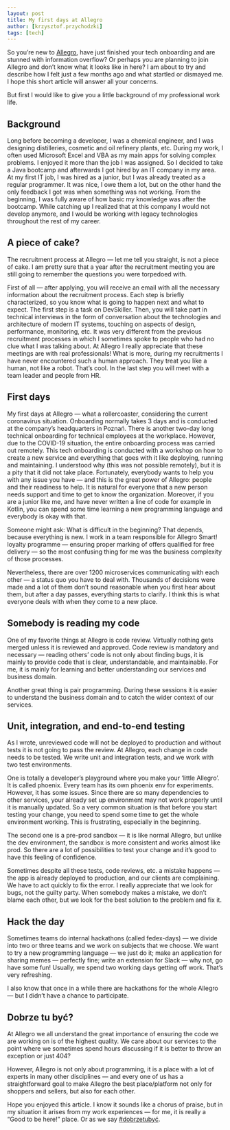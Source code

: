 ```yaml
---
layout: post
title: My first days at Allegro
author: [krzysztof.przychodzki]
tags: [tech]
---
```


So you’re new to [Allegro](https://blog.allegro.tech/about-us/), have just finished your tech onboarding and are stunned with information overflow? Or perhaps you
are planning to join Allegro and don’t know what it looks like in here? I am about to try and describe how I felt just a few months ago and what startled or
dismayed me. I hope this short article will answer all your concerns.

But first I would like to give you a little background of my professional work life.

## Background

Long before becoming a developer, I was a chemical engineer, and I was designing distilleries, cosmetic and oil refinery plants, etc. During my work, I often
used Microsoft Excel and VBA as my main apps for solving complex problems. I enjoyed it more than the job I was assigned. So I decided to take a Java bootcamp
and afterwards I got hired by an IT company in my area. At my first IT job, I was hired as a junior, but I was already treated as a regular programmer.
It was nice, I owe them a lot, but on the other hand the only feedback I got was when something was not working. From the beginning, I was fully aware of how
basic my knowledge was after the bootcamp. While catching up I realized that at this company I would not develop anymore, and I would be working with legacy
technologies throughout the rest of my career.

## A piece of cake?

The recruitment process at Allegro &mdash; let me tell you straight, is not a piece of cake. I am pretty sure that a year after the recruitment meeting you are
still going to remember the questions you were torpedoed with.

First of all &mdash; after applying, you will receive an email with all the necessary information about the recruitment process. Each step is briefly
characterized, so you know what is going to happen next and what to expect. The first step is a task on DevSkiller. Then, you will take part in technical
interviews in the form of conversation about the technologies and architecture of modern IT systems, touching on aspects of design, performance, monitoring, etc.
It was very different from the previous recruitment processes in which I sometimes spoke to people who had no clue what I was talking about. At Allegro I really
appreciate that these meetings are with real professionals! What is more, during my recruitments I have never encountered such a human approach. They treat you
like a human, not like a robot. That’s cool. In the last step you will meet with a team leader and people from HR.

## First days

My first days at Allegro &mdash; what a rollercoaster, considering the current coronavirus situation. Onboarding normally takes 3 days and is conducted at the
company’s headquarters in Poznań. There is another two-day long technical onboarding for technical employees at the workplace. However, due to the COVID-19
situation, the entire onboarding process was carried out remotely. This tech onboarding is conducted with a workshop on how to create a new service and
everything that goes with it like deploying, running and maintaining. I understood why (this was not possible remotely), but it is a pity that it did not take
place. Fortunately, everybody wants to help you with any issue you have &mdash; and this is the great power of Allegro: people and their readiness to help.
It is natural for everyone that a new person needs support and time to get to know the organization. Moreover, if you are a junior like me, and have never
written a line of code for example in Kotlin, you can spend some time learning a new programming language and everybody is okay with that.

Someone might ask: What is difficult in the beginning? That depends, because everything is new. I work in a team responsible for Allegro Smart! loyalty
programme &mdash; ensuring proper marking of offers qualified for free delivery &mdash; so the most confusing thing for me was the business complexity of those
processes.

Nevertheless, there are over 1200 microservices communicating with each other &mdash; a status quo you have to deal with. Thousands of decisions were made and
a lot of them don’t sound reasonable when you first hear about them, but after a day passes, everything starts to clarify. I think this is what everyone deals
with when they come to a new place.

## Somebody is reading my code

One of my favorite things at Allegro is code review. Virtually nothing gets merged unless it is reviewed and approved. Code review is mandatory and necessary
&mdash; reading others’ code is not only about finding bugs, it is mainly to provide code that is clear, understandable, and maintainable. For me, it is mainly
for learning and better understanding our services and business domain.

Another great thing is pair programming. During these sessions it is easier to understand the business domain and to catch the wider context of our services.

## Unit, integration, and end-to-end testing

As I wrote, unreviewed code will not be deployed to production and without tests it is not going to pass the review. At Allegro, each change in code needs
to be tested. We write unit and integration tests, and we work with two test environments.

One is totally a developer’s playground where you make your &lsquo;little Allegro&rsquo;. It is called phoenix. Every team has its own phoenix env for
experiments. However, it has some issues. Since there are so many dependencies to other services, your already set up environment may not work properly until it
is manually updated. So a very common situation is that before you start testing your change, you need to spend some time to get the whole environment working.
This is frustrating, especially in the beginning.

The second one is a pre-prod sandbox &mdash; it is like normal Allegro, but unlike the dev environment, the sandbox is more consistent and works almost like
prod. So there are a lot of possibilities to test your change and it’s good to have this feeling of confidence.

Sometimes despite all these tests, code reviews, etc. a mistake happens &mdash; the app is already deployed to production, and our clients are complaining.
We have to act quickly to fix the error. I really appreciate that we look for bugs, not the guilty party. When somebody makes a mistake, we don’t blame each
other, but we look for the best solution to the problem and fix it.

## Hack the day

Sometimes teams do internal hackathons (called fedex-days) &mdash; we divide into two or three teams and we work on subjects that we choose. We want
to try a new programming language &mdash; we just do it; make an application for sharing memes &mdash; perfectly fine; write an extension for Slack &mdash; why
not, go have some fun! Usually, we spend two working days getting off work. That’s very refreshing.

I also know that once in a while there are hackathons for the whole Allegro &mdash; but I didn’t have a chance to participate.

## Dobrze tu być?

At Allegro we all understand the great importance of ensuring the code we are working on is of the highest quality. We care about our services to the point
where we sometimes spend hours discussing if it is better to throw an exception or just 404?

However, Allegro is not only about programming, it is a place with a lot of experts in many other disciplines &mdash; and every one of us has a straightforward
goal to make Allegro the best place/platform not only for shoppers and sellers, but also for each other.

Hope you enjoyed this article. I know it sounds like a chorus of praise, but in my situation it arises from my work experiences &mdash; for me, it is really a
&ldquo;Good to be here!&rdquo; place. Or as we say [#dobrzetubyć](https://www.linkedin.com/company/allegro-pl/life/team).
